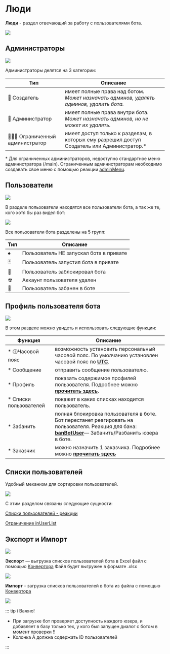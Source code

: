 # Люди

**Люди** - раздел отвечающий за работу с пользователями бота. 


![](./1.png)

## Администраторы

![](./1.jpg)

Администраторы делятся на 3 категории:

| Тип | Описание |
| --- | --- |
|👑 Создатель | имеет полные права над ботом. _Может назначать админов, удалять админов, удалить бота._|
|👮 Администратор | имеет полные права внутри бота. _Может назначать админов, но не может их удалять._
|👨🏻‍💻 Ограниченный администратор | имеет доступ только к разделам, в которых ему разрешил доступ Создатель или Администратор.* |

\* Для ограниченных администраторов, недоступно стандартное меню администратора (/main). Ограниченным администраторам необходимо создавать свое меню с помощью реакции [adminMenu](/admin/other/reactions/adminmenu/).

## Пользователи
![](./2.png)

В разделе пользователи находятся все пользователи бота, а так же те, кого хотя бы раз видел бот:

![](./3.png)

Все пользователи бота разделены на 5 групп:

| Тип | Описание |
| --- | --- |
| ♠ | Пользователь НЕ запускал бота в привате |
| 🃏 | Пользователь запустил бота в привате |
| 🚫 | Пользователь заблокировал бота |
| ☢ | Аккаунт пользователя удален |
| 🚷 | Пользователь забанен в боте |


## Профиль пользователя бота

![](./4.png)

В этом разделе можно увидеть и использовать следующие функции:

| Функция | Описание |
| --- | --- |
|* 🕧Часовой пояс | возможность установить персональный часовой пояс. По умолчанию установлен часовой пояс по [**UTC**](https://ru.wikipedia.org/wiki/%D0%92%D1%81%D0%B5%D0%BC%D0%B8%D1%80%D0%BD%D0%BE%D0%B5_%D0%BA%D0%BE%D0%BE%D1%80%D0%B4%D0%B8%D0%BD%D0%B8%D1%80%D0%BE%D0%B2%D0%B0%D0%BD%D0%BD%D0%BE%D0%B5_%D0%B2%D1%80%D0%B5%D0%BC%D1%8F). |
|* Сообщение | отправить сообщение пользователю. |
|* Профиль | показать содержимое профилей пользователя. Подробнее можно [**прочитать здесь**](/docs/admin/profile). |
|* Списки пользователей | покажет в каких списках находится пользователь. |
|* Забанить | полная блокировка пользователя в боте. Бот перестанет реагировать на пользователя. Реакция для бана: [**banBotUser**](/docs/admin/other/reactions/banbotuser)— Забанить/Разбанить юзера в боте. |
|* Заказчик | можно назначить 1 заказчика. Подробнее можно [**прочитать здесь**](/docs/root/price) |


## Списки пользователей

Удобный механизм для сортировки пользователей.

![](./5.png)

С этим разделом связаны следующие сущности:

[Списки пользователей - реакции](/docs/admin/userlist)

[Ограничение inUserList](/docs/ext/restrictions)

## Экспорт и Импорт
![](./6.png)

**Экспорт** — выгрузка списков пользователей бота в Excel файл с помощью [Конвертора](/docs/admin/converter)
Файл будет выгружен в формате .xlsx

![](./7.png)

**Импорт** - загрузка списков пользователей в бота из файла с помощью [Конвертора](/docs/admin/converter)

![](./8.png)


::: tip ℹ️  Важно!

* При загрузке бот проверяет доступность каждого юзера, и добавляет в базу только тех, у кого был запущен диалог с ботом в момент проверки ‼️
* Колонка А должна содержать ID пользователей

:::